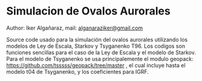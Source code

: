# Simulacion de Ovalos Aurorales
Author: Iker Algañaraz, mail: alganaraziker@gmail.com

Source code usado para la simulación del ovalos aurorales utilizando los modelos de Ley de Escala, Starkov y Tsyganenko T96. 
Los codigos son funciones sencillas para el caso de la Ley de Escala y el modelo de Starkov. Para el modelo de Tsyganenko se usa principalemente el modulo geopack: https://github.com/tsssss/geopack/tree/master , el cual incluye hasta el modelo t04 de Tsyganenko, y los coeficientes para IGRF.
